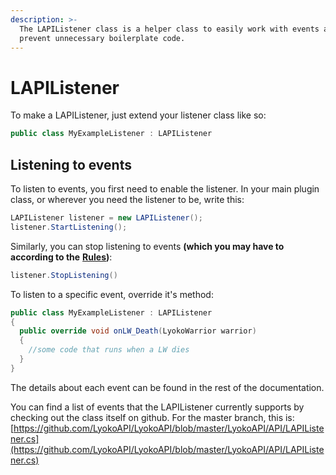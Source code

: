 ```yaml
---
description: >-
  The LAPIListener class is a helper class to easily work with events and to
  prevent unnecessary boilerplate code.
---
```


# LAPIListener

To make a LAPIListener, just extend your listener class like so:

```csharp
public class MyExampleListener : LAPIListener
```

## Listening to events

To listen to events, you first need to enable the listener. In your main plugin class, or wherever you need the listener to be, write this:

```csharp
LAPIListener listener = new LAPIListener();
listener.StartListening();
```

Similarly, you can stop listening to events **\(which you may have to according to the** [**Rules**](https://github.com/LyokoAPI/LyokoAPIDoc/tree/fdb5e716f468c7556934771f257aae38e4ec78bc/docs/LyokoAPI/Events/LyokoPlugin/introduction.md)**\)**:

```csharp
listener.StopListening()
```

To listen to a specific event, override it's method:  


```csharp
public class MyExampleListener : LAPIListener
{
  public override void onLW_Death(LyokoWarrior warrior)
  {
    //some code that runs when a LW dies
  }
}
```

The details about each event can be found in the rest of the documentation.

You can find a list of events that the LAPIListener currently supports by checking out the class itself on github. For the master branch, this is: [https://github.com/LyokoAPI/LyokoAPI/blob/master/LyokoAPI/API/LAPIListener.cs](https://github.com/LyokoAPI/LyokoAPI/blob/master/LyokoAPI/API/LAPIListener.cs)


